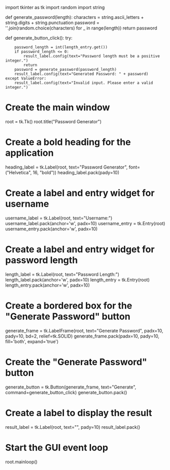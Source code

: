 import tkinter as tk
import random
import string

def generate_password(length):
    characters = string.ascii_letters + string.digits + string.punctuation
    password = ''.join(random.choice(characters) for _ in range(length))
    return password

def generate_button_click():
    try:
    
        password_length = int(length_entry.get())
        if password_length <= 0:
            result_label.config(text="Password length must be a positive integer.")
            return
        password = generate_password(password_length)
        result_label.config(text="Generated Password: " + password)
    except ValueError:
        result_label.config(text="Invalid input. Please enter a valid integer.")

# Create the main window
root = tk.Tk()
root.title("Password Generator")

# Create a bold heading for the application
heading_label = tk.Label(root, text="Password Generator", font=("Helvetica", 16, "bold"))
heading_label.pack(pady=10)

# Create a label and entry widget for username
username_label = tk.Label(root, text="Username:")
username_label.pack(anchor='w', padx=10)
username_entry = tk.Entry(root)
username_entry.pack(anchor='w', padx=10)

# Create a label and entry widget for password length
length_label = tk.Label(root, text="Password Length:")
length_label.pack(anchor='w', padx=10)
length_entry = tk.Entry(root)
length_entry.pack(anchor='w', padx=10)

# Create a bordered box for the "Generate Password" button
generate_frame = tk.LabelFrame(root, text="Generate Password", padx=10, pady=10, bd=2, relief=tk.SOLID)
generate_frame.pack(padx=10, pady=10, fill='both', expand='true')

# Create the "Generate Password" button
generate_button = tk.Button(generate_frame, text="Generate", command=generate_button_click)
generate_button.pack()

# Create a label to display the result
result_label = tk.Label(root, text="", pady=10)
result_label.pack()

# Start the GUI event loop
root.mainloop()
